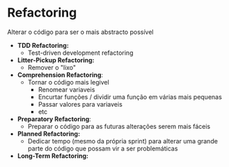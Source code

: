 # Refactoring

Alterar o código para ser o mais abstracto possível

- **TDD Refactoring:**
  - Test-driven development refactoring
- **Litter-Pickup Refactoring:**
  - Remover o "lixo"
- **Comprehension Refactoring**:
  - Tornar o código mais legivel
    - Renomear variaveis
    - Encurtar funções / dividir uma função em várias mais pequenas
    - Passar valores para variaveis
    - etc
- **Preparatory Refactoring**:
  - Preparar o código para as futuras alterações serem mais fáceis
- **Planned Refactoring:**
  - Dedicar tempo (mesmo da própria sprint) para alterar uma grande parte do código que possam vir a ser problemáticas
- **Long-Term Refactoring:**